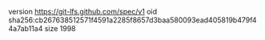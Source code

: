version https://git-lfs.github.com/spec/v1
oid sha256:cb267638512571f4591a2285f8657d3baa580093ead405819b479f44a7ab11a4
size 1998
